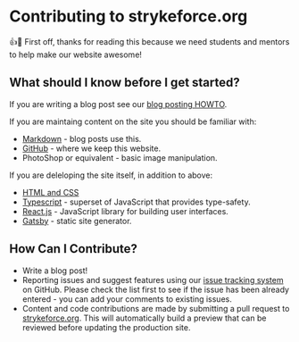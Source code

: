 # Contributing to strykeforce.org

:+1::tada: First off, thanks for reading this because we need students and mentors to help make our website awesome!

## What should I know before I get started?

If you are writing a blog post see our [blog posting HOWTO](https://www.strykeforce.org/howto/blog/).

If you are maintaing content on the site you should be familiar with:

-   [Markdown](https://www.markdownguide.org) - blog posts use this.
-   [GitHub](https://help.github.com) - where we keep this website.
-   PhotoShop or equivalent - basic image manipulation.

If you are deleloping the site itself, in addition to above:

-   [HTML and CSS](https://developer.mozilla.org/en-US/)
-   [Typescript](http://www.typescriptlang.org) - superset of JavaScript that provides type-safety.
-   [React.js](https://reactjs.org) - JavaScript library for building user interfaces.
-   [Gatsby](https://www.gatsbyjs.org) - static site generator.

## How Can I Contribute?

-   Write a blog post!
-   Reporting issues and suggest features using our [issue tracking system](https://github.com/strykeforce/strykeforce.org/issues) on GitHub. Please check the list first to see if the issue has been already entered - you can add your comments to existing issues.
-   Content and code contributions are made by submitting a pull request to [strykeforce.org](https://github.com/strykeforce/strykeforce.org/pulls). This will automatically build a preview that can be reviewed before updating the production site.
